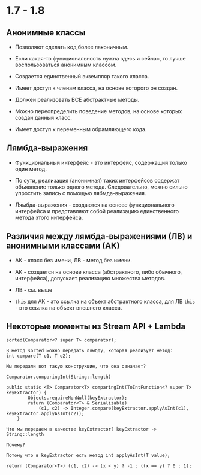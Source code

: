 # 1.7 - 1.8

## Анонимные классы

* Позволяют сделать код более лаконичным.

* Если какая-то функциональность нужна здесь и сейчас, то лучше воспользоваться
анонимным классом.

* Создается единственный экземпляр такого класса.

* Имеет доступ к членам класса, на основе которого он создан.

* Должен реализовать ВСЕ абстрактные методы.

* Можно переопределить поведение методов, на основе которых создан данный класс.

* Имеет доступ к переменным обрамляющего кода.

## Лямбда-выражения

* Функциональный интерфейс - это интерфейс, содержащий только один 
метод.

* По сути, реализация (анонимная) таких интерфейсов содержат объявление
только одного метода. Следовательно, можно сильно упростить запись с помощью лябмда-выражения.

* Лямбда-выражения - создаются на основе функционального интерфейса и представляют собой 
реализацию единственного метода этого интерфейса.

## Различия между лямбда-выражениями (ЛВ) и анонимными классами (АК)

* АК - класс без имени, ЛВ - метод без имени.

* АК - создается на основе класса (абстрактного, либо обычного, интерфейса), допускает реализацию множества методов.

* ЛВ - см. выше

* `this` для АК - это ссылка на объект абстрактного класса, для ЛВ `this` - это ссылка на объект внешнего класса.

## Некоторые моменты из Stream API + Lambda

```
sorted(Comparator<? super T> comparator);

В метод sorted можно передать лямбду, которая реализует метод:
int compare(T o1, T o2);

Мы передали вот такую конструкцию, что она означает?

Comparator.comparingInt(String::length)

public static <T> Comparator<T> comparingInt(ToIntFunction<? super T> keyExtractor) {
        Objects.requireNonNull(keyExtractor);
        return (Comparator<T> & Serializable)
            (c1, c2) -> Integer.compare(keyExtractor.applyAsInt(c1), keyExtractor.applyAsInt(c2));
    }

Что мы передаем в качестве keyExtractor? keyExtractor -> String::length

Почему?

Потому что в keyExtractor есть метод int applyAsInt(T value); 

return (Comparator<T>) (c1, c2) -> (x < y) ? -1 : ((x == y) ? 0 : 1);
```
